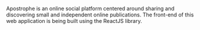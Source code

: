 Apostrophe is an online social platform centered around sharing and discovering small and independent online publications. The front-end of this web application is being built using the ReactJS library.
